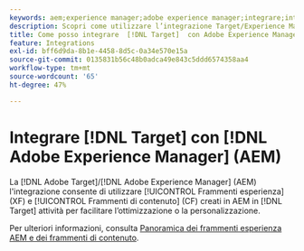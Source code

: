 ```yaml
---
keywords: aem;experience manager;adobe experience manager;integrare;integrazione;frammenti di esperienza
description: Scopri come utilizzare l’integrazione Target/Experience Manager.
title: Come posso integrare  [!DNL Target]  con Adobe Experience Manager (AEM)?
feature: Integrations
exl-id: bff6d9da-8b1e-4458-8d5c-0a34e570e15a
source-git-commit: 0135831b56c48b0adca49e843c5ddd6574358aa4
workflow-type: tm+mt
source-wordcount: '65'
ht-degree: 47%

---
```


# Integrare [!DNL Target] con [!DNL Adobe Experience Manager] (AEM)

La [!DNL Adobe Target]/[!DNL Adobe Experience Manager] (AEM) l&#39;integrazione consente di utilizzare [!UICONTROL Frammenti esperienza] (XF) e [!UICONTROL Frammenti di contenuto] (CF) creati in AEM in [!DNL Target] attività per facilitare l’ottimizzazione o la personalizzazione.

Per ulteriori informazioni, consulta [Panoramica dei frammenti esperienza AEM e dei frammenti di contenuto](/help/main/c-integrating-target-with-mac/aem/aem-experience-and-content-fragments.md).
